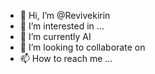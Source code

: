 - 👋 Hi, I’m @Revivekirin
- 👀 I’m interested in ...
- 🌱 I’m currently AI
- 💞️ I’m looking to collaborate on 
- 📫 How to reach me ...

<!---
Revivekirin/Revivekirin is a ✨ special ✨ repository because its `README.md` (this file) appears on your GitHub profile.
You can click the Preview link to take a look at your changes.
--->
